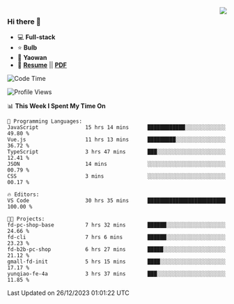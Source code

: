 <img align="right" src="https://github-readme-stats.vercel.app/api?username=LolipopJ&show_icons=true&count_private=true&hide_title=true&include_all_commits=true&theme=vue">

### Hi there 👋

- :computer: **Full-stack**
- :star: **Bulb**
- :pill: **Yaowan**
- :milky_way: [**Resume**](https://lolipopj.github.io/resume/) || [**PDF**](https://cdn.jsdelivr.net/gh/lolipopj/resume/export/resume-en.pdf)

<!--START_SECTION:waka-->
![Code Time](http://img.shields.io/badge/Code%20Time-1%2C862%20hrs%2016%20mins-blue)

![Profile Views](http://img.shields.io/badge/Profile%20Views-0-blue)

📊 **This Week I Spent My Time On** 

```text
💬 Programming Languages: 
JavaScript               15 hrs 14 mins      ████████████░░░░░░░░░░░░░   49.80 % 
Vue.js                   11 hrs 13 mins      █████████░░░░░░░░░░░░░░░░   36.72 % 
TypeScript               3 hrs 47 mins       ███░░░░░░░░░░░░░░░░░░░░░░   12.41 % 
JSON                     14 mins             ░░░░░░░░░░░░░░░░░░░░░░░░░   00.79 % 
CSS                      3 mins              ░░░░░░░░░░░░░░░░░░░░░░░░░   00.17 % 

🔥 Editors: 
VS Code                  30 hrs 35 mins      █████████████████████████   100.00 % 

🐱‍💻 Projects: 
fd-pc-shop-base          7 hrs 32 mins       ██████░░░░░░░░░░░░░░░░░░░   24.66 % 
fd-cli                   7 hrs 6 mins        ██████░░░░░░░░░░░░░░░░░░░   23.23 % 
fd-b2b-pc-shop           6 hrs 27 mins       █████░░░░░░░░░░░░░░░░░░░░   21.12 % 
gmall-fd-init            5 hrs 15 mins       ████░░░░░░░░░░░░░░░░░░░░░   17.17 % 
yunqiao-fe-4a            3 hrs 37 mins       ███░░░░░░░░░░░░░░░░░░░░░░   11.85 % 
```


 Last Updated on 26/12/2023 01:01:22 UTC
<!--END_SECTION:waka-->
